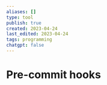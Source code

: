 ```yaml
---
aliases: []
type: tool
publish: true
created: 2023-04-24
last_edited: 2023-04-24
tags: programming
chatgpt: false
---
```

# Pre-commit hooks


